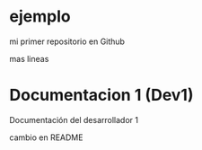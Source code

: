 # ejemplo
mi primer repositorio en Github

mas lineas

# Documentacion 1 (Dev1)
Documentación del desarrollador 1

cambio en README
